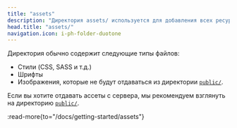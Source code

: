 ```yaml
---
title: "assets"
description: "Директория assets/ используется для добавления всех ресурсов веб-сайта, которые будет обрабатывать инструмент сборки."
head.title: "assets/"
navigation.icon: i-ph-folder-duotone
---
```


Директория обычно содержит следующие типы файлов:

- Стили (CSS, SASS и т.д.)
- Шрифты
- Изображения, которые не будут отдаваться из директории [`public/`](/docs/guide/directory-structure/public).

Если вы хотите отдавать ассеты с сервера, мы рекомендуем взглянуть на директорию [`public/`](/docs/guide/directory-structure/public).

:read-more{to="/docs/getting-started/assets"}
